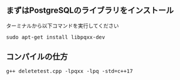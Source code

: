 ## まずはPostgreSQLのライブラリをインストール
ターミナルから以下コマンドを実行してください
<pre>
sudo apt-get install libpqxx-dev
</pre>

## コンパイルの仕方
<pre>
g++ deletetest.cpp -lpqxx -lpq -std=c++17
</pre>
